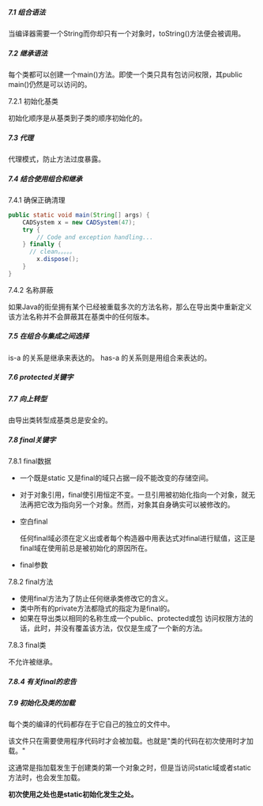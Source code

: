 ##### 7.1 组合语法

当编译器需要一个String而你却只有一个对象时，toString()方法便会被调用。

##### 7.2 继承语法

每个类都可以创建一个main()方法。即使一个类只具有包访问权限，其public main()仍然是可以访问的。

7.2.1 初始化基类

初始化顺序是从基类到子类的顺序初始化的。

##### 7.3 代理

代理模式，防止方法过度暴露。

##### 7.4 结合使用组合和继承

7.4.1 确保正确清理

```java
public static void main(String[] args) {
    CADSystem x = new CADSystem(47);
    try {
        // Code and exception handling...
    } finally {
      // clean。。。。。
        x.dispose();
    }
}
```

7.4.2 名称屏蔽

如果Java的街垒拥有某个已经被重载多次的方法名称，那么在导出类中重新定义该方法名称并不会屏蔽其在基类中的任何版本。



##### 7.5 在组合与集成之间选择

is-a 的关系是继承来表达的。   has-a 的关系则是用组合来表达的。

##### 7.6 protected关键字

##### 7.7 向上转型

由导出类转型成基类总是安全的。

##### 7.8 final关键字

7.8.1 final数据

* 一个既是static 又是final的域只占据一段不能改变的存储空间。

* 对于对象引用，final使引用恒定不变。一旦引用被初始化指向一个对象，就无法再把它改为指向另一个对象。然而，对象其自身确实可以被修改的。

* 空白final

  任何final域必须在定义出或者每个构造器中用表达式对final进行赋值，这正是final域在使用前总是被初始化的原因所在。

* final参数

7.8.2 final方法

* 使用final方法为了防止任何继承类修改它的含义。
* 类中所有的private方法都隐式的指定为是final的。
* 如果在导出类以相同的名称生成一个public、protected或包 访问权限方法的话，此时，并没有覆盖该方法，仅仅是生成了一个新的方法。

7.8.3 final类

不允许被继承。

##### 7.8.4 有关final的忠告

##### 7.9 初始化及类的加载

每个类的编译的代码都存在于它自己的独立的文件中。

该文件只在需要使用程序代码时才会被加载。也就是"类的代码在初次使用时才加载。"

这通常是指加载发生于创建类的第一个对象之时，但是当访问static域或者static方法时，也会发生加载。

**初次使用之处也是static初始化发生之处。**





















